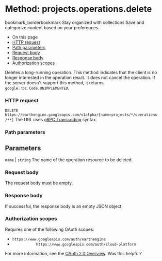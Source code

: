  
#  Method: projects.operations.delete
bookmark_borderbookmark Stay organized with collections  Save and categorize content based on your preferences.
  * On this page
  * [HTTP request](https://developers.google.com/earth-engine/reference/rest/v1alpha/projects.operations/delete#http-request)
  * [Path parameters](https://developers.google.com/earth-engine/reference/rest/v1alpha/projects.operations/delete#path-parameters)
  * [Request body](https://developers.google.com/earth-engine/reference/rest/v1alpha/projects.operations/delete#request-body)
  * [Response body](https://developers.google.com/earth-engine/reference/rest/v1alpha/projects.operations/delete#response-body)
  * [Authorization scopes](https://developers.google.com/earth-engine/reference/rest/v1alpha/projects.operations/delete#authorization-scopes)


Deletes a long-running operation. This method indicates that the client is no longer interested in the operation result. It does not cancel the operation. If the server doesn't support this method, it returns `google.rpc.Code.UNIMPLEMENTED`.
### HTTP request
`DELETE https://earthengine.googleapis.com/v1alpha/{name=projects/*/operations/**}`
The URL uses [gRPC Transcoding](https://google.aip.dev/127) syntax.
### Path parameters
Parameters  
---  
`name` |  `string` The name of the operation resource to be deleted.  
### Request body
The request body must be empty.
### Response body
If successful, the response body is an empty JSON object.
### Authorization scopes
Requires one of the following OAuth scopes:
  * `https://www.googleapis.com/auth/earthengine`
  * `           https://www.googleapis.com/auth/cloud-platform`


For more information, see the [OAuth 2.0 Overview](https://developers.google.com/identity/protocols/OAuth2).
Was this helpful?
